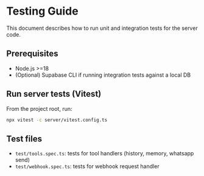# Testing Guide

This document describes how to run unit and integration tests for the server code.

## Prerequisites
- Node.js >=18
- (Optional) Supabase CLI if running integration tests against a local DB

## Run server tests (Vitest)
From the project root, run:
```bash
npx vitest -c server/vitest.config.ts
```

## Test files
- `test/tools.spec.ts`: tests for tool handlers (history, memory, whatsapp send)
- `test/webhook.spec.ts`: tests for webhook request handler
